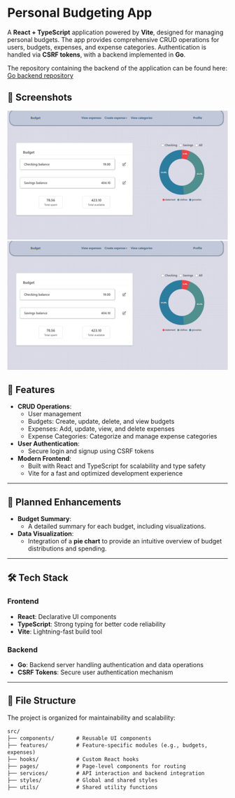 # Personal Budgeting App

A **React + TypeScript** application powered by **Vite**, designed for managing personal budgets. The app provides comprehensive CRUD operations for users, budgets, expenses, and expense categories. Authentication is handled via **CSRF tokens**, with a backend implemented in **Go**.

The repository containing the backend of the application can be found here: [Go backend repository](https://personal-budgeting-backend.onrender.com/)

## 🚀 Screenshots

<p align="center">
<img src="https://github.com/kweeuhree/personal-budgeting-frontend/blob/master/src/assets/budget.png?raw=true" alt="Budget Page" width="600" />
<img src="https://github.com/kweeuhree/personal-budgeting-frontend/blob/master/src/assets/budget.png?raw=true" alt="Expenses Page" width="600" />
</p>

## 🚀 Features

- **CRUD Operations**:
  - User management
  - Budgets: Create, update, delete, and view budgets
  - Expenses: Add, update, view, and delete expenses
  - Expense Categories: Categorize and manage expense categories
- **User Authentication**:
  - Secure login and signup using CSRF tokens
- **Modern Frontend**:
  - Built with React and TypeScript for scalability and type safety
  - Vite for a fast and optimized development experience

---

## 🔮 Planned Enhancements

- **Budget Summary**:
  - A detailed summary for each budget, including visualizations.
- **Data Visualization**:
  - Integration of a **pie chart** to provide an intuitive overview of budget distributions and spending.

---

## 🛠️ Tech Stack

### Frontend

- **React**: Declarative UI components
- **TypeScript**: Strong typing for better code reliability
- **Vite**: Lightning-fast build tool

### Backend

- **Go**: Backend server handling authentication and data operations
- **CSRF Tokens**: Secure user authentication mechanism

---

## 📂 File Structure

The project is organized for maintainability and scalability:

```plaintext
src/
├── components/       # Reusable UI components
├── features/         # Feature-specific modules (e.g., budgets, expenses)
├── hooks/            # Custom React hooks
├── pages/            # Page-level components for routing
├── services/         # API interaction and backend integration
├── styles/           # Global and shared styles
├── utils/            # Shared utility functions
```
